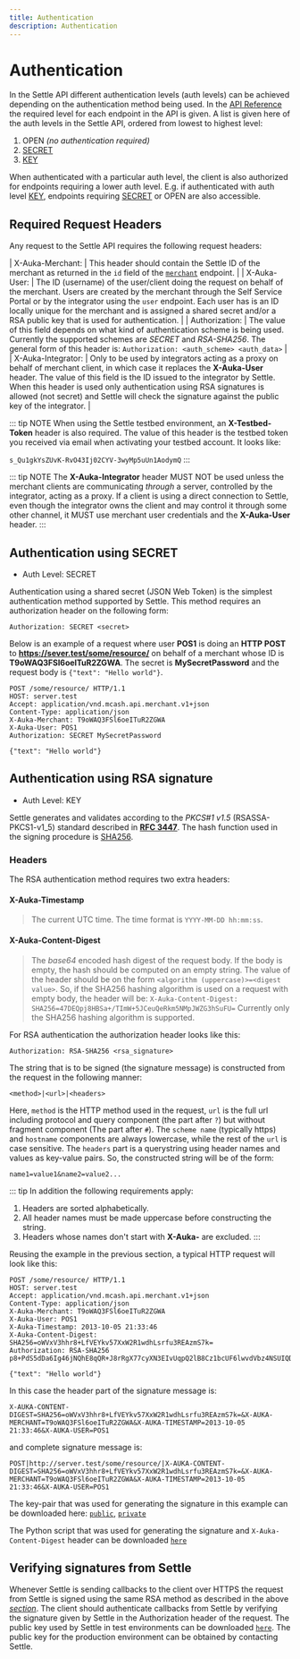 ```yaml
---
title: Authentication
description: Authentication
---
```


# Authentication

In the Settle API different authentication levels (auth levels) can be achieved depending on the authentication method being used. In the [API Reference](/api/merchant/) the required level for each endpoint in the API is given. A list is given here of the auth levels in the Settle API, ordered from lowest to highest level:

1. OPEN _(no authentication required)_
2. [SECRET](#authentication-using-secret)
3. [KEY](#authentication-using-rsa-signature)

When authenticated with a particular auth level, the client is also authorized for endpoints requiring a lower auth level. E.g. if authenticated with auth level [KEY](/guides/authentication/#authentication-using-rsa-signature), endpoints requiring [SECRET](/guides/authentication/#authentication-using-secret) or OPEN are also accessible.

## Required Request Headers

Any request to the Settle API requires the following request headers:

| X-Auka-Merchant: | This header should contain the Settle ID of the merchant as returned in the `id` field of the [`merchant`](https://developer.settle.eu/handlers.html#get--merchant--merchant_id-- 'GET /merchant/<merchant_id>/') endpoint. |
| X-Auka-User: | The ID (username) of the user/client doing the request on behalf of the merchant. Users are created by the merchant through the Self Service Portal or by the integrator using the `user` endpoint. Each user has is an ID locally unique for the merchant and is assigned a shared secret and/or a RSA public key that is used for authentication. |
| Authorization: | The value of this field depends on what kind of authentication scheme is being used. Currently the supported schemes are _SECRET_ and _RSA-SHA256_. The general form of this header is: `Authorization: <auth_scheme> <auth_data>` |
| X-Auka-Integrator: | Only to be used by integrators acting as a proxy on behalf of merchant client, in which case it replaces the **X-Auka-User** header. The value of this field is the ID issued to the integrator by Settle. When this header is used only authentication using RSA signatures is allowed (not secret) and Settle will check the signature against the public key of the integrator. |

::: tip NOTE
When using the Settle testbed environment, an **X-Testbed-Token** header is also required. The value of this header is the testbed token you received via email when activating your testbed account. It looks like:

`s_Qu1gkYsZUvK-RvO43Ij02CYV-3wyMp5uUn1AodymQ`
:::

::: tip NOTE
The **X-Auka-Integrator** header MUST NOT be used unless the merchant clients are communicating _through_ a server, controlled by the integrator, acting as a proxy. If a client is using a direct connection to Settle, even though the integrator owns the client and may control it through some other channel, it MUST use merchant user credentials and the **X-Auka-User** header.
:::

## Authentication using SECRET

- Auth Level: SECRET

Authentication using a shared secret (JSON Web Token) is the simplest authentication method supported by Settle. This method requires an authorization header on the following form:

`Authorization: SECRET <secret>`

Below is an example of a request where user **POS1** is doing an **HTTP POST** to **https://sever.test/some/resource/** on behalf of a merchant whose ID is **T9oWAQ3FSl6oeITuR2ZGWA**. The secret is **MySecretPassword** and the request body is `{"text": "Hello world"}`.

```http
POST /some/resource/ HTTP/1.1
HOST: server.test
Accept: application/vnd.mcash.api.merchant.v1+json
Content-Type: application/json
X-Auka-Merchant: T9oWAQ3FSl6oeITuR2ZGWA
X-Auka-User: POS1
Authorization: SECRET MySecretPassword

{"text": "Hello world"}
```

## Authentication using RSA signature

- Auth Level: KEY

Settle generates and validates according to the _PKCS#1 v1.5_ (RSASSA-PKCS1-v1_5) standard described in **[RFC 3447](http://tools.ietf.org/html/rfc3447.html)**. The hash function used in the signing procedure is [SHA256](https://en.wikipedia.org/wiki/SHA-2).

### Headers

The RSA authentication method requires two extra headers:

#### X-Auka-Timestamp

> The current UTC time. The time format is `YYYY-MM-DD hh:mm:ss`.

#### X-Auka-Content-Digest

> The _base64_ encoded hash digest of the request body. If the body is empty, the hash should be computed on an empty string. The value of the header should be on the form `<algorithm (uppercase)>=<digest value>`. So, if the SHA256 hashing algorithm is used on a request with empty body, the header will be: `X-Auka-Content-Digest: SHA256=47DEQpj8HBSa+/TImW+5JCeuQeRkm5NMpJWZG3hSuFU=` Currently only the SHA256 hashing algorithm is supported.

For RSA authentication the authorization header looks like this:

```http
Authorization: RSA-SHA256 <rsa_signature>
```

The string that is to be signed (the signature message) is constructed from the request in the following manner:

```
<method>|<url>|<headers>
```

Here, `method` is the HTTP method used in the request, `url` is the full url including protocol and query component (the part after `?`) but without fragment component (The part after `#`). The `scheme name` (typically https) and `hostname` components are always lowercase, while the rest of the `url` is case sensitive. The `headers` part is a querystring using header names and values as key-value pairs. So, the constructed string will be of the form:

```
name1=value1&name2=value2...
```

::: tip In addition the following requirements apply:

1. Headers are sorted alphabetically.
2. All header names must be made uppercase before constructing the string.
3. Headers whose names don't start with **X-Auka-** are excluded.
   :::

Reusing the example in the previous section, a typical HTTP request will look like this:

```http
POST /some/resource/ HTTP/1.1
HOST: server.test
Accept: application/vnd.mcash.api.merchant.v1+json
Content-Type: application/json
X-Auka-Merchant: T9oWAQ3FSl6oeITuR2ZGWA
X-Auka-User: POS1
X-Auka-Timestamp: 2013-10-05 21:33:46
X-Auka-Content-Digest: SHA256=oWVxV3hhr8+LfVEYkv57XxW2R1wdhLsrfu3REAzmS7k=
Authorization: RSA-SHA256 p8+PdS5dDa6Ig46jNQhE8qQR+J8rRgX77cyXN3EIvUqpQ2lB8Cz1bcUF6lwvdVbz4NSUIQD/OCT8X2WtqRNbPW+5DDzGC1TytiV6p0EXiMOAl7s6kioHnVGaiCSHyfO6ZYB7ubtcMtUE0+7OEUcPeaqSHeL4wwUkO8W0+euwGsfwl9gOoQHBFIOh0bh8z3JNGhUeIZM8fvrk+8kj/s2A70IBvUOLwcFeP8uf6gTi1fz7BtgJ5rHmfvn9HvrsyO53/nx2mXZdAap4MfOZa6dp0ievZ5kU1vEfB2R6f4uPHzKLnaePlDOQMTk+uHlxU0ChkSqenbgJvpGuaOGiQekwsA==

{"text": "Hello world"}
```

In this case the header part of the signature message is:

```http
X-AUKA-CONTENT-DIGEST=SHA256=oWVxV3hhr8+LfVEYkv57XxW2R1wdhLsrfu3REAzmS7k=&X-AUKA-MERCHANT=T9oWAQ3FSl6oeITuR2ZGWA&X-AUKA-TIMESTAMP=2013-10-05 21:33:46&X-AUKA-USER=POS1
```

and complete signature message is:

```http
POST|http://server.test/some/resource/|X-AUKA-CONTENT-DIGEST=SHA256=oWVxV3hhr8+LfVEYkv57XxW2R1wdhLsrfu3REAzmS7k=&X-AUKA-MERCHANT=T9oWAQ3FSl6oeITuR2ZGWA&X-AUKA-TIMESTAMP=2013-10-05 21:33:46&X-AUKA-USER=POS1
```

The key-pair that was used for generating the signature in this example can be downloaded here: [`public`](https://developer.settle.eu/_downloads/sample-pubkey.pem), [`private`](https://developer.settle.eu/_downloads/sample-privkey.pem)

The Python script that was used for generating the signature and `X-Auka-Content-Digest` header can be downloaded [`here`](https://developer.settle.eu/_downloads/rsa_example.py)

## Verifying signatures from Settle

Whenever Settle is sending callbacks to the client over HTTPS the request from Settle is signed using the same RSA method as described in the above _[section](/guides/authentication/#authentication-using-rsa-signature)_. The client should authenticate callbacks from Settle by verifying the signature given by Settle in the Authorization header of the request. The public key used by Settle in test environments can be downloaded [`here`](https://developer.settle.eu/_downloads/testserver-pub.pem). The public key for the production environment can be obtained by contacting Settle.
